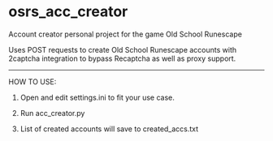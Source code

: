 # osrs_acc_creator
Account creator personal project for the game Old School Runescape

Uses POST requests to create Old School Runescape accounts with 2captcha integration to bypass Recaptcha as well as proxy support.

_____________________________________________________________________

HOW TO USE:

1. Open and edit settings.ini to fit your use case.

2. Run acc_creator.py

3. List of created accounts will save to created_accs.txt

